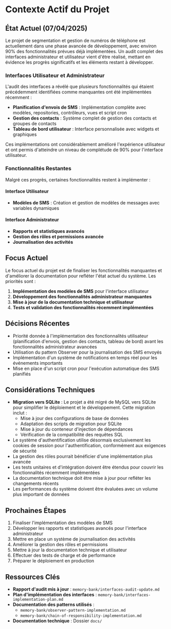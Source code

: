 # Contexte Actif du Projet

## État Actuel (07/04/2025)

Le projet de segmentation et gestion de numéros de téléphone est actuellement dans une phase avancée de développement, avec environ 90% des fonctionnalités prévues déjà implémentées. Un audit complet des interfaces administrateur et utilisateur vient d'être réalisé, mettant en évidence les progrès significatifs et les éléments restant à développer.

### Interfaces Utilisateur et Administrateur

L'audit des interfaces a révélé que plusieurs fonctionnalités qui étaient précédemment identifiées comme manquantes ont été implémentées récemment :

- **Planification d'envois de SMS** : Implémentation complète avec modèles, repositories, contrôleurs, vues et script cron
- **Gestion des contacts** : Système complet de gestion des contacts et groupes de contacts
- **Tableau de bord utilisateur** : Interface personnalisée avec widgets et graphiques

Ces implémentations ont considérablement amélioré l'expérience utilisateur et ont permis d'atteindre un niveau de complétude de 90% pour l'interface utilisateur.

### Fonctionnalités Restantes

Malgré ces progrès, certaines fonctionnalités restent à implémenter :

#### Interface Utilisateur

- **Modèles de SMS** : Création et gestion de modèles de messages avec variables dynamiques

#### Interface Administrateur

- **Rapports et statistiques avancés**
- **Gestion des rôles et permissions avancée**
- **Journalisation des activités**

## Focus Actuel

Le focus actuel du projet est de finaliser les fonctionnalités manquantes et d'améliorer la documentation pour refléter l'état actuel du système. Les priorités sont :

1. **Implémentation des modèles de SMS** pour l'interface utilisateur
2. **Développement des fonctionnalités administrateur manquantes**
3. **Mise à jour de la documentation technique et utilisateur**
4. **Tests et validation des fonctionnalités récemment implémentées**

## Décisions Récentes

- Priorité donnée à l'implémentation des fonctionnalités utilisateur (planification d'envois, gestion des contacts, tableau de bord) avant les fonctionnalités administrateur avancées
- Utilisation du pattern Observer pour la journalisation des SMS envoyés
- Implémentation d'un système de notifications en temps réel pour les événements importants
- Mise en place d'un script cron pour l'exécution automatique des SMS planifiés

## Considérations Techniques

- **Migration vers SQLite** : Le projet a été migré de MySQL vers SQLite pour simplifier le déploiement et le développement. Cette migration inclut :
  - Mise à jour des configurations de base de données
  - Adaptation des scripts de migration pour SQLite
  - Mise à jour du conteneur d'injection de dépendances
  - Vérification de la compatibilité des requêtes SQL
- Le système d'authentification utilise désormais exclusivement les cookies de session pour l'authentification, conformément aux exigences de sécurité
- La gestion des rôles pourrait bénéficier d'une implémentation plus avancée
- Les tests unitaires et d'intégration doivent être étendus pour couvrir les fonctionnalités récemment implémentées
- La documentation technique doit être mise à jour pour refléter les changements récents
- Les performances du système doivent être évaluées avec un volume plus important de données

## Prochaines Étapes

1. Finaliser l'implémentation des modèles de SMS
2. Développer les rapports et statistiques avancés pour l'interface administrateur
3. Mettre en place un système de journalisation des activités
4. Améliorer la gestion des rôles et permissions
5. Mettre à jour la documentation technique et utilisateur
6. Effectuer des tests de charge et de performance
7. Préparer le déploiement en production

## Ressources Clés

- **Rapport d'audit mis à jour** : `memory-bank/interfaces-audit-update.md`
- **Plan d'implémentation des interfaces** : `memory-bank/interfaces-implementation-plan.md`
- **Documentation des patterns utilisés** :
  - `memory-bank/observer-pattern-implementation.md`
  - `memory-bank/chain-of-responsibility-implementation.md`
- **Documentation technique** : Dossier `docs/`
